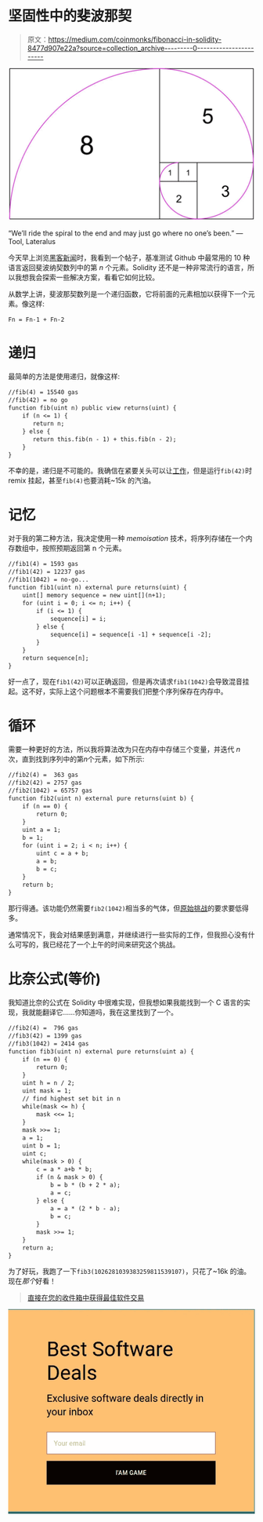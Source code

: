 # 坚固性中的斐波那契

> 原文：<https://medium.com/coinmonks/fibonacci-in-solidity-8477d907e22a?source=collection_archive---------0----------------------->

![](img/b28647e0f26c6443846ac33cfbdb5572.png)

“We’ll ride the spiral to the end and may just go where no one’s been.” — Tool, Lateralus

今天早上浏览[黑客新闻](https://news.ycombinator.com/item?id=18091655)时，我看到一个帖子，基准测试 Github 中最常用的 10 种语言返回斐波纳契数列中的第 *n* 个元素。Solidity 还不是一种非常流行的语言，所以我想我会探索一些解决方案，看看它如何比较。

从数学上讲，斐波那契数列是一个递归函数，它将前面的元素相加以获得下一个元素。像这样:

```
Fn = Fn-1 + Fn-2
```

# 递归

最简单的方法是使用递归，就像这样:

```
//fib(4) = 15540 gas 
//fib(42) = no go
function fib(uint n) public view returns(uint) { 
    if (n <= 1) {
       return n;
    } else {
       return this.fib(n - 1) + this.fib(n - 2);
    }
}
```

不幸的是，递归是不可能的。我确信在紧要关头可以让[工作](https://github.com/web3j/web3j/blob/master/codegen/src/test/resources/solidity/fibonacci/Fibonacci.sol)，但是运行`fib(42)`时 remix 挂起，甚至`fib(4)`也要消耗~15k 的汽油。

# 记忆

对于我的第二种方法，我决定使用一种 *memoisation* 技术，将序列存储在一个内存数组中，按照预期返回第 n 个元素。

```
//fib1(4) = 1593 gas
//fib1(42) = 12237 gas 
//fib1(1042) = no-go...
function fib1(uint n) external pure returns(uint) { 
    uint[] memory sequence = new uint[](n+1);
    for (uint i = 0; i <= n; i++) {
        if (i <= 1) {
            sequence[i] = i;
        } else {
            sequence[i] = sequence[i -1] + sequence[i -2];    
        }
    }
    return sequence[n];
}
```

好一点了，现在`fib1(42)`可以正确返回，但是再次请求`fib1(1042)`会导致混音挂起。这不好，实际上这个问题根本不需要我们把整个序列保存在内存中。

# 循环

需要一种更好的方法，所以我将算法改为只在内存中存储三个变量，并迭代 *n* 次，直到找到序列中的第*n*个元素，如下所示:

```
//fib2(4) =  363 gas
//fib2(42) = 2757 gas 
//fib2(1042) = 65757 gas
function fib2(uint n) external pure returns(uint b) { 
    if (n == 0) {
        return 0;   
    }
    uint a = 1;
    b = 1;
    for (uint i = 2; i < n; i++) {
        uint c = a + b;
        a = b;
        b = c;
    }
    return b;
}
```

那行得通。该功能仍然需要`fib2(1042)`相当多的气体，但[原始挑战](https://github.com/drujensen/fib)的要求要低得多。

通常情况下，我会对结果感到满意，并继续进行一些实际的工作，但我担心没有什么可写的，我已经花了一个上午的时间来研究这个挑战。

# 比奈公式(等价)

我知道比奈的公式在 Solidity 中很难实现，但我想如果我能找到一个 C 语言的实现，我就能翻译它……你知道吗，我在这里找到了一个。

```
//fib2(4) =  796 gas
//fib3(42) = 1399 gas  
//fib3(1042) = 2414 gas
function fib3(uint n) external pure returns(uint a) { 
    if (n == 0) {
        return 0;   
    }
    uint h = n / 2; 
    uint mask = 1;
    // find highest set bit in n
    while(mask <= h) {
        mask <<= 1;
    }
    mask >>= 1;
    a = 1;
    uint b = 1;
    uint c;
    while(mask > 0) {
        c = a * a+b * b;          
        if (n & mask > 0) {
            b = b * (b + 2 * a);  
            a = c;                
        } else {
            a = a * (2 * b - a);  
            b = c;                
        }
        mask >>= 1;
    }
    return a;
}
```

为了好玩，我跑了一下`fib3(1026281039383259811539107)`，只花了~16k 的油。现在*那个*好看！

> [直接在您的收件箱中获得最佳软件交易](https://coincodecap.com/?utm_source=coinmonks)

[![](img/7c0b3dfdcbfea594cc0ae7d4f9bf6fcb.png)](https://coincodecap.com/?utm_source=coinmonks)